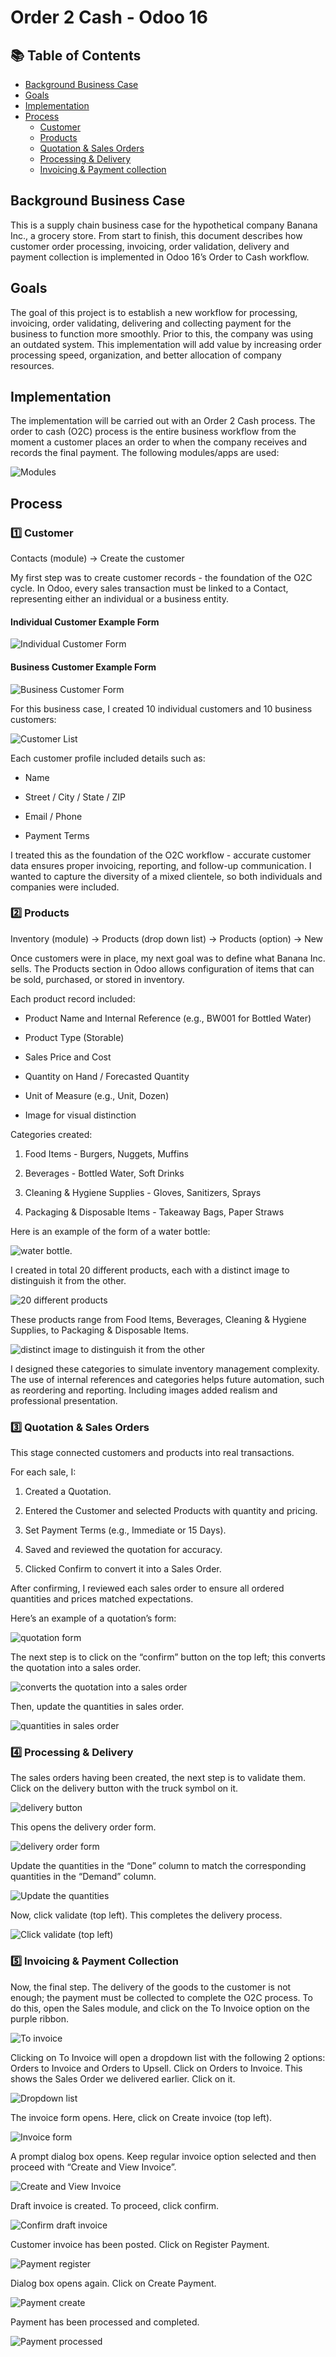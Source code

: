 # Order 2 Cash - Odoo 16

<!-- It's common to insert a short (1-2 sentence) summary of the project here -->

## 📚 Table of Contents

- [Background Business Case](#background-business-case)
- [Goals](#goals)
- [Implementation](#implementation)
- [Process](#process)
  - [Customer](#1️⃣-customer)
  - [Products](#2️⃣-products)
  - [Quotation & Sales Orders](#3️⃣-quotation--sales-orders)
  - [Processing & Delivery](#4️⃣-processing--delivery)
  - [Invoicing & Payment collection](#5️⃣-invoicing-&-payment-collection)

## Background Business Case

This is a supply chain business case for the hypothetical company Banana Inc., a grocery store. From start to finish, this document describes how customer order processing, invoicing, order validation, delivery and payment collection is implemented in Odoo 16’s Order to Cash workflow.

## Goals

The goal of this project is to establish a new workflow for processing, invoicing, order validating, delivering and collecting payment for the business to function more smoothly. Prior to this, the company was using an outdated system. This implementation will add value by increasing order processing speed, organization, and better allocation of company resources.

## Implementation

The implementation will be carried out with an Order 2 Cash process. The order to cash (O2C) process is the entire business workflow from the moment a customer places an order to when the company receives and records the final payment. The following modules/apps are used:

![Modules](./Screenshots/Modules.png "Modules")

## Process

### 1️⃣ Customer

Contacts (module) → Create the customer

My first step was to create customer records - the foundation of the O2C cycle. In Odoo, every sales transaction must be linked to a Contact, representing either an individual or a business entity.

#### Individual Customer Example Form

![Individual Customer Form](./Screenshots/Individual_customer.png "Individual Customer Form")

#### Business Customer Example Form

![Business Customer Form](./Screenshots/Business_customer.png "Business Customer Form")

For this business case, I created 10 individual customers and 10 business customers:

![Customer List](./Screenshots/Customer_list.png "Customer List")

Each customer profile included details such as:

- Name

- Street / City / State / ZIP

- Email / Phone

- Payment Terms

I treated this as the foundation of the O2C workflow - accurate customer data ensures proper invoicing, reporting, and follow-up communication. I wanted to capture the diversity of a mixed clientele, so both individuals and companies were included.

### 2️⃣ Products

Inventory (module) → Products (drop down list) → Products (option) → New

Once customers were in place, my next goal was to define what Banana Inc. sells. The Products section in Odoo allows configuration of items that can be sold, purchased, or stored in inventory.

Each product record included:

- Product Name and Internal Reference (e.g., BW001 for Bottled Water)

- Product Type (Storable)

- Sales Price and Cost

- Quantity on Hand / Forecasted Quantity

- Unit of Measure (e.g., Unit, Dozen)

- Image for visual distinction

Categories created:

1. Food Items - Burgers, Nuggets, Muffins

2. Beverages - Bottled Water, Soft Drinks

3. Cleaning & Hygiene Supplies - Gloves, Sanitizers, Sprays

4. Packaging & Disposable Items - Takeaway Bags, Paper Straws

Here is an example of the form of a water bottle:

![water bottle](./Screenshots/Bottled_Water.png "Bottled Water").

I created in total 20 different products, each with a distinct image to distinguish it from the other. 

![20 different products](./Screenshots/Products_list.png "Products List")

These products range from Food Items, Beverages, Cleaning & Hygiene Supplies, to Packaging & Disposable Items.

![distinct image to distinguish it from the other](./Screenshots/Products_list_images.png "Products List Images")

I designed these categories to simulate inventory management complexity. The use of internal references and categories helps future automation, such as reordering and reporting. Including images added realism and professional presentation. 

### 3️⃣ Quotation & Sales Orders

This stage connected customers and products into real transactions.

For each sale, I:

1. Created a Quotation.

2. Entered the Customer and selected Products with quantity and pricing.

3. Set Payment Terms (e.g., Immediate or 15 Days).

4. Saved and reviewed the quotation for accuracy.

5. Clicked Confirm to convert it into a Sales Order.

After confirming, I reviewed each sales order to ensure all ordered quantities and prices
matched expectations.

Here’s an example of a quotation’s form:

![quotation form](./Screenshots/Quotation_form.png "Quotation Form")

The next step is to click on the “confirm” button on the top left; this converts the quotation into a sales order.

![converts the quotation into a sales order](./Screenshots/Sales_order_form.png)

Then, update the quantities in sales order.

![quantities in sales order](./Screenshots/SO_form_quantity_updated.png)

### 4️⃣ Processing & Delivery

The sales orders having been created, the next step is to validate them. Click on the delivery button with the truck symbol on it.

![delivery button](./Screenshots/Delivery_symbol.png)

This opens the delivery order form.

![delivery order form](./Screenshots/Delivery_order_form.png)

Update the quantities in the “Done” column to match the corresponding quantities in the “Demand” column.

![Update the quantities](./Screenshots/Delivery_quantity.png)

Now, click validate (top left). This completes the delivery process.

![Click validate (top left)](./Screenshots/Delivery_validate.png)

### 5️⃣ Invoicing & Payment Collection

Now, the final step. The delivery of the goods to the customer is not enough; the payment must be collected to complete the O2C process. 
To do this, open the Sales module, and click on the To Invoice option on the purple ribbon.

![To invoice](./Screenshots/To_invoice.png)

Clicking on To Invoice will open a dropdown list with the following 2 options: Orders to Invoice and Orders to Upsell. Click on Orders to Invoice. This shows the Sales Order we delivered earlier. Click on it.

![Dropdown list](./Screenshots/Dropdown_list_invoice.png)

The invoice form opens. Here, click on Create invoice (top left).

![Invoice form](./Screenshots/Invoice_form.png)

A prompt dialog box opens. Keep regular invoice option selected and then proceed with “Create and View Invoice”.

![Create and View Invoice](./Screenshots/Create_invoice_dialog_box.png)

Draft invoice is created. To proceed, click confirm.

![Confirm draft invoice](./Screenshots/Confirm_draft_invoice.png)

Customer invoice has been posted. Click on Register Payment.

![Payment register](./Screenshots/Register_payment_for_posted_invoice.png)

Dialog box opens again. Click on Create Payment.

![Payment create](./Screenshots/Create_payment.png)

Payment has been processed and completed.

![Payment processed](./Screenshots/Customer_invoice_paid.png)
